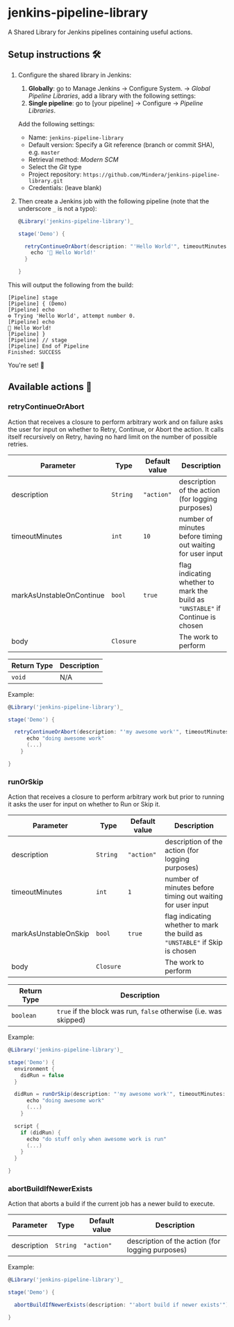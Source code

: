 # jenkins-pipeline-library

A Shared Library for Jenkins pipelines containing useful actions.

## Setup instructions 🛠

1. Configure the shared library in Jenkins:

    1. **Globally**: go to Manage Jenkins -> Configure System. -> _Global Pipeline Libraries_, add a library with the following settings:
    2. **Single pipeline**: go to [your pipeline] -> Configure -> _Pipeline Libraries_.

    Add the following settings:

    - Name: `jenkins-pipeline-library`
    - Default version: Specify a Git reference (branch or commit SHA), e.g. `master`
    - Retrieval method: _Modern SCM_
    - Select the _Git_ type
    - Project repository: `https://github.com/Mindera/jenkins-pipeline-library.git`
    - Credentials: (leave blank)

2. Then create a Jenkins job with the following pipeline (note that the underscore `_` is not a typo):

    ```groovy
    @Library('jenkins-pipeline-library')_

    stage('Demo') {

      retryContinueOrAbort(description: "'Hello World'", timeoutMinutes: 1) {
        echo '🤖 Hello World!'
      }

    }
    ```

This will output the following from the build:

```
[Pipeline] stage
[Pipeline] { (Demo)
[Pipeline] echo
⚙️ Trying 'Hello World', attempt number 0.
[Pipeline] echo
🤖 Hello World!
[Pipeline] }
[Pipeline] // stage
[Pipeline] End of Pipeline
Finished: SUCCESS
```

You're set! 🚀

## Available actions 🤖

### retryContinueOrAbort

Action that receives a closure to perform arbitrary work and on failure asks the user for input on whether to Retry, Continue, or Abort the action. It calls itself recursively on Retry, having no hard limit on the number of possible retries.

Parameter | Type | Default value | Description
------------ | ------------- | ------------- | -------------
description | `String` | `"action"` | description of the action (for logging purposes)
timeoutMinutes | `int` | `10` | number of minutes before timing out waiting for user input
markAsUnstableOnContinue | `bool` | `true` | flag indicating whether to mark the build as `"UNSTABLE"` if Continue is chosen
body | `Closure` | | The work to perform

Return Type | Description
------------ | -------------
`void` | N/A

Example:

```groovy
@Library('jenkins-pipeline-library')_

stage('Demo') {

  retryContinueOrAbort(description: "'my awesome work'", timeoutMinutes: 1) {
      echo "doing awesome work"
      (...)
    }

}
```

### runOrSkip

Action that receives a closure to perform arbitrary work but prior to running it asks the user for input on whether to Run or Skip it.

Parameter | Type | Default value | Description
------------ | ------------- | ------------- | -------------
description | `String` | `"action"` | description of the action (for logging purposes)
timeoutMinutes | `int` | `1` | number of minutes before timing out waiting for user input
markAsUnstableOnSkip | `bool` | `true` | flag indicating whether to mark the build as `"UNSTABLE"` if Skip is chosen
body | `Closure` | | The work to perform

Return Type | Description
------------ | -------------
`boolean` | `true` if the block was run, `false` otherwise (i.e. was skipped)

Example:

```groovy
@Library('jenkins-pipeline-library')_

stage('Demo') {
  environment {
    didRun = false
  }

  didRun = runOrSkip(description: "'my awesome work'", timeoutMinutes: 1) {
      echo "doing awesome work"
      (...)
    }

  script {
    if (didRun) {
      echo "do stuff only when awesome work is run"
      (...)
    }
  }

}
```

### abortBuildIfNewerExists

Action that aborts a build if the current job has a newer build to execute.

Parameter | Type | Default value | Description
------------ | ------------- | ------------- | -------------
description | `String` | `"action"` | description of the action (for logging purposes)

Example:

```groovy
@Library('jenkins-pipeline-library')_

stage('Demo') {

  abortBuildIfNewerExists(description: "'abort build if newer exists'")

}
```
